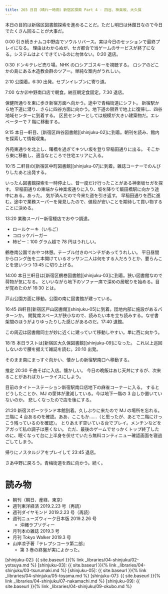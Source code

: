 ```yaml
---
title: 265 日目（晴れ一時雨）新宿区探索 Part 4 - 四谷、神楽坂、大久保
---
```


本日の目的は新宿区図書館探索を進めることだ。ただし明日は休館日なので今日でたくさん回ることが大事だ。

0:00 引き続きナムコ中野店でソウルリバース。実は今日のセッションで最終プレイになる。
理由はわからぬが、セガ都合で当ゲームのサービスが終了になる。システムはよくできているのに勿体ない。0:20 退店。

0:30 ドンキテレビ売り場。NHK のロシアゴスキーを視聴する。
ロシアのどこかの島にある木造教会群のツアー。単純な案内がうれしい。

2:10 公園着。6:30 出発。セブンイレブンに寄り道。

7:00 なか卯中野南口店で朝食。納豆朝定食固定。7:30 退店。

保健所通りを東に歩き新宿方面へ向かう。途中で青梅街道にシフト。
新宿駅から地下道に潜り、さらに四谷方面に向かう。地下道の限界で地上に復帰し、四谷地域センターに到着する。
区民センターとしては規模が大きい建築物だ。エレベーターで 7 階に移動する。

9:15 本日一軒目、[新宿区四谷図書館][shinjuku-02]に到着。朝刊を読み、館内を探索して情報収集。

外苑東通りを北上し、曙橋を過ぎてキツい坂を登り早稲田通りに出る。
そこから東に移動し、適当なところで住宅エリアに入る。

10:15 二軒目の[新宿区中町図書館][shinjuku-07]に到着。雑誌コーナーでのんびりしたあと出発する。

いったん図書館探索を一時停止し、昔一度だけ行ったことがある神楽坂セガを探す。
早稲田通りの東端から神楽坂通りに入り、坂を降りて飯田橋駅に向かう途中にある。あった。
気が済んだので今来た道を引き返す。
早稲田通りを西に進む。途中で業務スーパーを発見したので、値段が安いことを期待して買い物することに決める。

13:20 業務スーパー新宿榎店でおやつ調達。
* ロールケーキ（いちご）
* コロッケバーガー
* 柿ピー：100 グラム超で 78 円はうれしい。

鶴巻南公園でおやつ休憩。テーブル付きのベンチがあってうれしい。
平日昼間からロング缶を二本開けているオッサン二人は何をする人だろうとか、要らんことを思いつつ 13:45 に切り上げる。

14:00 本日三軒目は[新宿区鶴巻図書館][shinjuku-03]に到着。狭い図書館なので荷物が気になる。
といいながら地下のソファー席で深めの居眠りを始める。目が覚めたのが 16:30 とは。

戸山公園方面に移動。公園の南に図書館が建っている。

16:45 四軒目[新宿区戸山図書館][shinjuku-05]に到着。団地内部に施設があるパターンか。
閲覧席スペースが狭小なので、読みたい本を立ち読みする。なぜ書架間のほうがよりゆったりした感じがあるのだ。17:40 退館。

この周辺は図書館同士が妙に近くに建っていて移動しやすい。単に西に向かう。

18:15 本日ラストは[新宿区大久保図書館][shinjuku-09]になった。
これ以上巡回しないので腰を据えて雑誌を読む。20:10 出発。

そのまま南にまっすぐ向かい、懐かしの新宿駅南口へ移動する。

推定 20:30 千曲そばに入店。懐かしい。
今日の晩飯はあじ天丼にするが、次来ることがあればカレーライスにしよう。

目前のタイトーステーション新宿駅南口店地下の麻雀コーナーに入る。
するとどうしたことか、MJ の筐体が激減している。今は地下一階の 3 台しか置いていないのか。
悲しくなったので店を後にする。

21:20 新宿スポーツランド本館到着。久しぶりに来たので MJ の場所を忘れる。
三階に 4 台あるのを確認。ああ、ここもか……（と思ったが、あとで二階にけっこう残っているのを確認）。
とりあえず空いている台でプレイ。メンチンなどをアガって私の調子は悪くない。
ただ、最後のゲームでせっかくトップ終了したのに、眠くなって台に上半身を伏せていたら無料コンティニュー確認画面を寝過ごしてしまう。

帰りにノスタルジアをプレイして 23:45 退店。

さあ中野に戻ろう。青梅街道を西に向かう。続く。

# 読み物

* 朝刊（朝日、産経、東京）
* 週刊東洋経済 2019.2.23 号（再読）
* 週刊ダイヤモンド 2019.2.23 号（再読）
* 週刊ニューズウィーク日本版 2019.2.26 号
  * 沖縄ラプソディー
* 月刊本の雑誌 2019.3 号
* 月刊 Tokyo Walker 2019.3 号
* 山岸凉子著『テレプシコーラ第二部』
  * 第 3 巻の終盤が実によかった。

[shinjuku-02]: {{ site.baseurl }}{% link _libraries/04-shinjuku/02-yotsuya.md %}
[shinjuku-03]: {{ site.baseurl }}{% link _libraries/04-shinjuku/03-tsurumaki.md %}
[shinjuku-05]: {{ site.baseurl }}{% link _libraries/04-shinjuku/05-toyama.md %}
[shinjuku-07]: {{ site.baseurl }}{% link _libraries/04-shinjuku/07-nakamachi.md %}
[shinjuku-09]: {{ site.baseurl }}{% link _libraries/04-shinjuku/09-okubo.md %}
